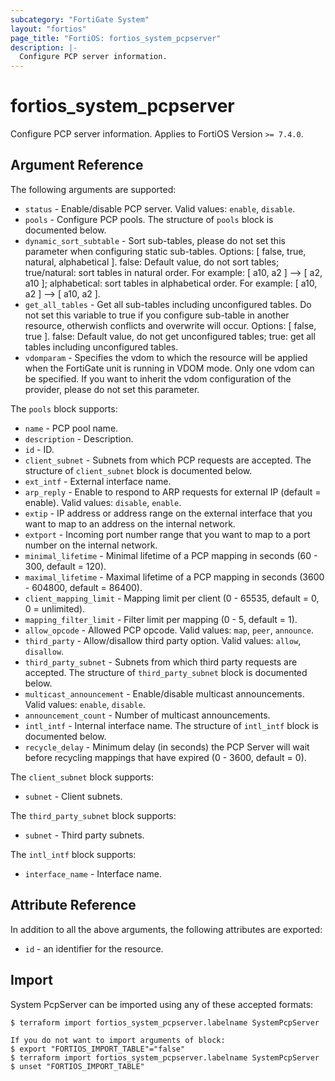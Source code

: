 ```yaml
---
subcategory: "FortiGate System"
layout: "fortios"
page_title: "FortiOS: fortios_system_pcpserver"
description: |-
  Configure PCP server information.
---
```


# fortios_system_pcpserver
Configure PCP server information. Applies to FortiOS Version `>= 7.4.0`.

## Argument Reference

The following arguments are supported:

* `status` - Enable/disable PCP server. Valid values: `enable`, `disable`.
* `pools` - Configure PCP pools. The structure of `pools` block is documented below.
* `dynamic_sort_subtable` - Sort sub-tables, please do not set this parameter when configuring static sub-tables. Options: [ false, true, natural, alphabetical ]. false: Default value, do not sort tables; true/natural: sort tables in natural order. For example: [ a10, a2 ] --> [ a2, a10 ]; alphabetical: sort tables in alphabetical order. For example: [ a10, a2 ] --> [ a10, a2 ].
* `get_all_tables` - Get all sub-tables including unconfigured tables. Do not set this variable to true if you configure sub-table in another resource, otherwish conflicts and overwrite will occur. Options: [ false, true ]. false: Default value, do not get unconfigured tables; true: get all tables including unconfigured tables. 
* `vdomparam` - Specifies the vdom to which the resource will be applied when the FortiGate unit is running in VDOM mode. Only one vdom can be specified. If you want to inherit the vdom configuration of the provider, please do not set this parameter.

The `pools` block supports:

* `name` - PCP pool name.
* `description` - Description.
* `id` - ID.
* `client_subnet` - Subnets from which PCP requests are accepted. The structure of `client_subnet` block is documented below.
* `ext_intf` - External interface name.
* `arp_reply` - Enable to respond to ARP requests for external IP (default = enable). Valid values: `disable`, `enable`.
* `extip` - IP address or address range on the external interface that you want to map to an address on the internal network.
* `extport` - Incoming port number range that you want to map to a port number on the internal network.
* `minimal_lifetime` - Minimal lifetime of a PCP mapping in seconds (60 - 300, default = 120).
* `maximal_lifetime` - Maximal lifetime of a PCP mapping in seconds (3600 - 604800, default = 86400).
* `client_mapping_limit` - Mapping limit per client (0 - 65535, default = 0, 0 = unlimited).
* `mapping_filter_limit` - Filter limit per mapping (0 - 5, default = 1).
* `allow_opcode` - Allowed PCP opcode. Valid values: `map`, `peer`, `announce`.
* `third_party` - Allow/disallow third party option. Valid values: `allow`, `disallow`.
* `third_party_subnet` - Subnets from which third party requests are accepted. The structure of `third_party_subnet` block is documented below.
* `multicast_announcement` - Enable/disable multicast announcements. Valid values: `enable`, `disable`.
* `announcement_count` - Number of multicast announcements.
* `intl_intf` - Internal interface name. The structure of `intl_intf` block is documented below.
* `recycle_delay` - Minimum delay (in seconds) the PCP Server will wait before recycling mappings that have expired (0 - 3600, default = 0).

The `client_subnet` block supports:

* `subnet` - Client subnets.

The `third_party_subnet` block supports:

* `subnet` - Third party subnets.

The `intl_intf` block supports:

* `interface_name` - Interface name.


## Attribute Reference

In addition to all the above arguments, the following attributes are exported:
* `id` - an identifier for the resource.

## Import

System PcpServer can be imported using any of these accepted formats:
```
$ terraform import fortios_system_pcpserver.labelname SystemPcpServer

If you do not want to import arguments of block:
$ export "FORTIOS_IMPORT_TABLE"="false"
$ terraform import fortios_system_pcpserver.labelname SystemPcpServer
$ unset "FORTIOS_IMPORT_TABLE"
```
